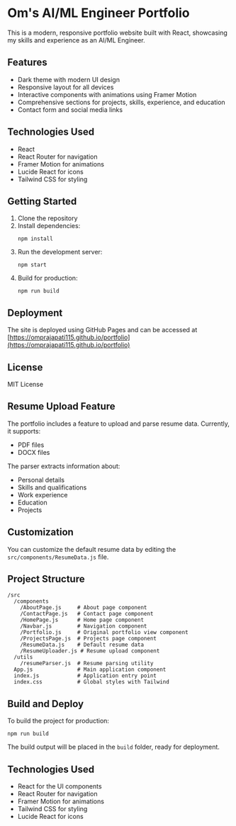 # Om's AI/ML Engineer Portfolio

This is a modern, responsive portfolio website built with React, showcasing my skills and experience as an AI/ML Engineer.

## Features

- Dark theme with modern UI design
- Responsive layout for all devices
- Interactive components with animations using Framer Motion
- Comprehensive sections for projects, skills, experience, and education
- Contact form and social media links

## Technologies Used

- React
- React Router for navigation
- Framer Motion for animations
- Lucide React for icons
- Tailwind CSS for styling

## Getting Started

1. Clone the repository
2. Install dependencies:
   ```
   npm install
   ```
3. Run the development server:
   ```
   npm start
   ```
4. Build for production:
   ```
   npm run build
   ```

## Deployment

The site is deployed using GitHub Pages and can be accessed at [https://omprajapati115.github.io/portfolio](https://omprajapati115.github.io/portfolio)

## License

MIT License

## Resume Upload Feature

The portfolio includes a feature to upload and parse resume data. Currently, it supports:

- PDF files
- DOCX files

The parser extracts information about:
- Personal details
- Skills and qualifications
- Work experience
- Education
- Projects

## Customization

You can customize the default resume data by editing the `src/components/ResumeData.js` file.

## Project Structure

```
/src
  /components
    /AboutPage.js     # About page component
    /ContactPage.js   # Contact page component 
    /HomePage.js      # Home page component
    /Navbar.js        # Navigation component
    /Portfolio.js     # Original portfolio view component
    /ProjectsPage.js  # Projects page component
    /ResumeData.js    # Default resume data
    /ResumeUploader.js # Resume upload component
  /utils
    /resumeParser.js  # Resume parsing utility
  App.js              # Main application component
  index.js            # Application entry point
  index.css           # Global styles with Tailwind
```

## Build and Deploy

To build the project for production:

```
npm run build
```

The build output will be placed in the `build` folder, ready for deployment.

## Technologies Used

- React for the UI components
- React Router for navigation
- Framer Motion for animations
- Tailwind CSS for styling
- Lucide React for icons 

